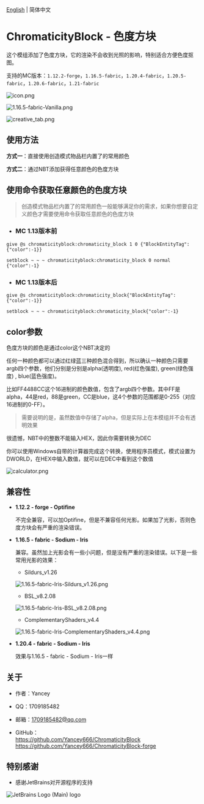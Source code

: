 [English](README.md) | 简体中文

# ChromaticityBlock - 色度方块

这个模组添加了色度方块，它的渲染不会收到光照的影响，特别适合方便色度抠图。

支持的MC版本：`1.12.2-forge`，`1.16.5-fabric`，`1.20.4-fabric`，`1.20.5-fabric`，`1.20.6-fabric`，`1.21-fabric`

![icon.png](img/icon.png)

![1.16.5-fabric-Vanilla.png](img/1.16.5-fabric-Vanilla.png)

![creative_tab.png](img/creative_tab.png)

## 使用方法

**方式一**：直接使用创造模式物品栏内置了的常用颜色

**方式二**：通过NBT添加获得任意颜色的色度方块

## 使用命令获取任意颜色的色度方块

> 创造模式物品栏内置了的常用颜色一般能够满足你的需求，如果你想要自定义颜色才需要使用命令获取任意颜色的色度方块

- ### MC 1.13版本前

`give @s chromaticityblock:chromaticity_block 1 0 {"BlockEntityTag":{"color":-1}}`

`setblock ~ ~ ~ chromaticityblock:chromaticity_block 0 normal {"color":-1}`

- ### MC 1.13版本后

`give @s chromaticityblock:chromaticity_block{"BlockEntityTag":{"color":-1}}`

`setblock ~ ~ ~ chromaticityblock:chromaticity_block{"color":-1}`

## color参数

色度方块的颜色是通过color这个NBT决定的

任何一种颜色都可以通过红绿蓝三种颜色混合得到，所以确认一种颜色只需要argb四个参数，他们分别是分别是alpha(透明度), red(红色强度), green(绿色强度) , blue(蓝色强度)。

比如FF4488CC这个16进制的颜色数值，包含了argb四个参数。其中FF是alpha，44是red，88是green，CC是blue，这4个参数的范围都是0-255（对应16进制的0-FF）。

> 需要说明的是，虽然数值中存储了alpha，但是实际上在本模组并不会有透明效果

很遗憾，NBT中的整数不能输入HEX，因此你需要转换为DEC

你可以使用Windows自带的计算器完成这个转换，使用程序员模式，模式设置为DWORLD，在HEX中输入数值，就可以在DEC中看到这个数值

![calculator.png](img/calculator.png)

## 兼容性

- **1.12.2 - forge - Optifine**

  不完全兼容，可以加Optifine，但是不兼容任何光影。如果加了光影，否则色度方块会有严重的渲染错误。

- **1.16.5 - fabric - Sodium - Iris**

  兼容。虽然加上光影会有一些小问题，但是没有严重的渲染错误。以下是一些常用光影的效果：

  - Sildurs_v1.26

  ![1.16.5-fabric-Iris-Sildurs_v1.26.png](img/1.16.5-fabric-Iris-Sildurs_v1.26.png)

  - BSL_v8.2.08

  ![1.16.5-fabric-Iris-BSL_v8.2.08.png](img/1.16.5-fabric-Iris-BSL_v8.2.08.png)

  - ComplementaryShaders_v4.4

  ![1.16.5-fabric-Iris-ComplementaryShaders_v4.4.png](img/1.16.5-fabric-Iris-ComplementaryShaders_v4.4.png)

- **1.20.4 - fabric - Sodium - Iris**

  效果与1.16.5 - fabric - Sodium - Iris一样

## 关于

- 作者：Yancey

- QQ：1709185482

- 邮箱：1709185482@qq.com

- GitHub：  
  <https://github.com/Yancey666/ChromaticityBlock>  
  <https://github.com/Yancey666/ChromaticityBlock-forge>

## 特别感谢

- 感谢JetBrains对开源程序的支持

![JetBrains Logo (Main) logo](https://resources.jetbrains.com/storage/products/company/brand/logos/jb_beam.svg)
